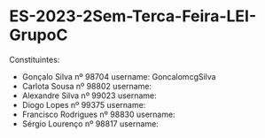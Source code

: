 # ES-2023-2Sem-Terca-Feira-LEI-GrupoC

Constituintes:
  - Gonçalo Silva nº 98704 username: GoncalomcgSilva
  - Carlota Sousa nº 98802 username: 
  - Alexandre Silva nº 99023 username: 
  - Diogo Lopes nº 99375 username: 
  - Francisco Rodrigues nº 98830 username: 
  - Sérgio Lourenço nº 98817 username: 

